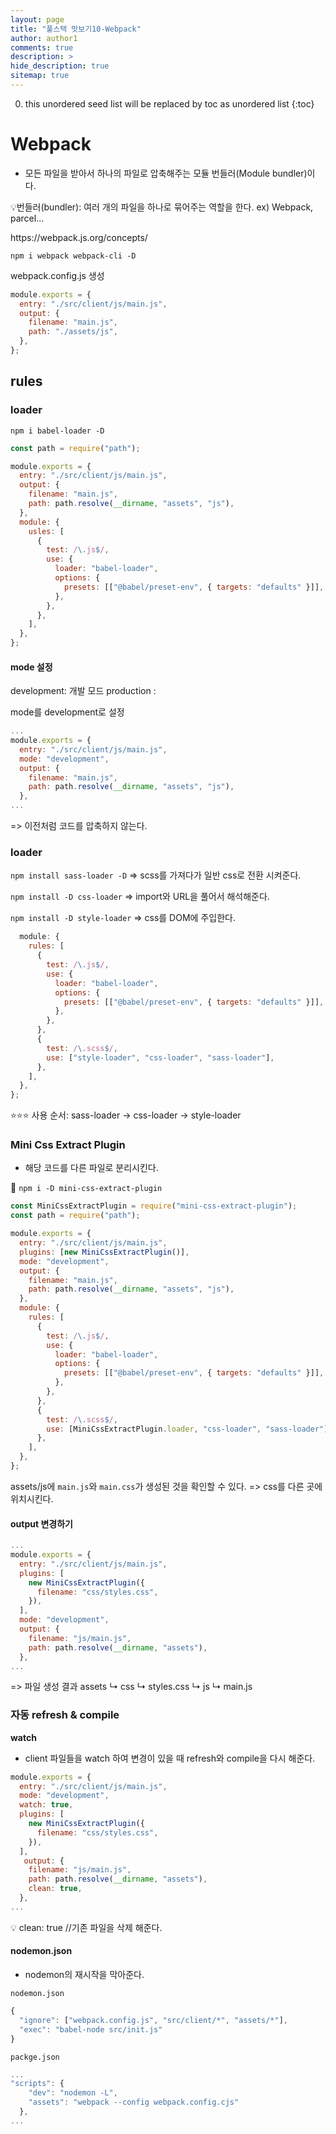 ```yaml
---
layout: page
title: "풀스택 맛보기10-Webpack"
author: author1
comments: true
description: >
hide_description: true
sitemap: true
---
```


0. this unordered seed list will be replaced by toc as unordered list 
{:toc}

# Webpack
- 모든 파일을 받아서 하나의 파일로 압축해주는 모듈 번들러(Module bundler)이다.

💡번들러(bundler): 여러 개의 파일을 하나로 묶어주는 역할을 한다.
ex) Webpack, parcel...

<link target="_blank" src="https://webpack.js.org/concepts/"> https://webpack.js.org/concepts/

`npm i webpack webpack-cli -D`

webpack.config.js 생성
```js
module.exports = {
  entry: "./src/client/js/main.js",
  output: {
    filename: "main.js",
    path: "./assets/js",
  },
};
```

## rules

### loader
`npm i babel-loader -D`

```js
const path = require("path");

module.exports = {
  entry: "./src/client/js/main.js",
  output: {
    filename: "main.js",
    path: path.resolve(__dirname, "assets", "js"),
  },
  module: {
    usles: [
      {
        test: /\.js$/,
        use: {
          loader: "babel-loader",
          options: {
            presets: [["@babel/preset-env", { targets: "defaults" }]],
          },
        },
      },
    ],
  },
};
```
#### mode 설정

development: 개발 모드
production : 

mode를 development로 설정
```js
...
module.exports = {
  entry: "./src/client/js/main.js",
  mode: "development",
  output: {
    filename: "main.js",
    path: path.resolve(__dirname, "assets", "js"),
  },
...
```
=> 이전처럼 코드를 압축하지 않는다.

### loader

`npm install sass-loader -D`
=> scss를 가져다가 일반 css로 전환 시켜준다.

`npm install -D css-loader`
=> import와 URL을 풀어서 해석해준다.

`npm install -D style-loader`
=> css를 DOM에 주입한다.

```js
  module: {
    rules: [
      {
        test: /\.js$/,
        use: {
          loader: "babel-loader",
          options: {
            presets: [["@babel/preset-env", { targets: "defaults" }]],
          },
        },
      },
      {
        test: /\.scss$/,
        use: ["style-loader", "css-loader", "sass-loader"],
      },
    ],
  },
};
```
⭐⭐⭐
사용 순서: sass-loader -> css-loader -> style-loader


### Mini Css Extract Plugin
- 해당 코드를 다른 파일로 분리시킨다.

🔧 `npm i -D mini-css-extract-plugin`

```js
const MiniCssExtractPlugin = require("mini-css-extract-plugin");
const path = require("path");

module.exports = {
  entry: "./src/client/js/main.js",
  plugins: [new MiniCssExtractPlugin()],
  mode: "development",
  output: {
    filename: "main.js",
    path: path.resolve(__dirname, "assets", "js"),
  },
  module: {
    rules: [
      {
        test: /\.js$/,
        use: {
          loader: "babel-loader",
          options: {
            presets: [["@babel/preset-env", { targets: "defaults" }]],
          },
        },
      },
      {
        test: /\.scss$/,
        use: [MiniCssExtractPlugin.loader, "css-loader", "sass-loader"],
      },
    ],
  },
};

```

assets/js에 `main.js`와 `main.css`가 생성된 것을 확인할 수 있다.
=> css를 다른 곳에 위치시킨다.

#### output 변경하기

```js
...
module.exports = {
  entry: "./src/client/js/main.js",
  plugins: [
    new MiniCssExtractPlugin({
      filename: "css/styles.css",
    }),
  ],
  mode: "development",
  output: {
    filename: "js/main.js",
    path: path.resolve(__dirname, "assets"),
  },
...
```
=> 파일 생성 결과
assets
    ↳ css
        ↳ styles.css
    ↳ js
        ↳ main.js

### 자동 refresh & compile
**watch**
- client 파일들을 watch 하여 변경이 있을 때 refresh와 compile을 다시 해준다.

```js
module.exports = {
  entry: "./src/client/js/main.js",
  mode: "development",
  watch: true,
  plugins: [
    new MiniCssExtractPlugin({
      filename: "css/styles.css",
    }),
  ],
   output: {
    filename: "js/main.js",
    path: path.resolve(__dirname, "assets"),
    clean: true,
  },
...
```

💡 clean: true //기존 파일을 삭제 해준다.

#### nodemon.json
- nodemon의 재시작을 막아준다.

`nodemon.json`
```js
{
  "ignore": ["webpack.config.js", "src/client/*", "assets/*"],
  "exec": "babel-node src/init.js"
}
```
`packge.json`
```js
...
"scripts": {
    "dev": "nodemon -L",
    "assets": "webpack --config webpack.config.cjs"
  },
...
```
